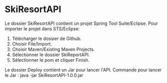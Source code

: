 # SkiResortAPI

Le dossier SkiResortAPI contient un projet Spring Tool Suite/Eclipse.
Pour importer le projet dans STS/Eclipse:

1. Télécharger le dossier de Github.
2. Choisir File/Import.
3. Choisir Maven/Existing Maven Projects.
4. Sélectionner le dossier SkiReportAPI.
5. Sélectionner le pom et cliquer Finish.

Le dossier Deploy contient un Jar pour lancer l'API. Commande pour lancer le Jar : java -jar SkiResortAPI-1.0.0.jar
